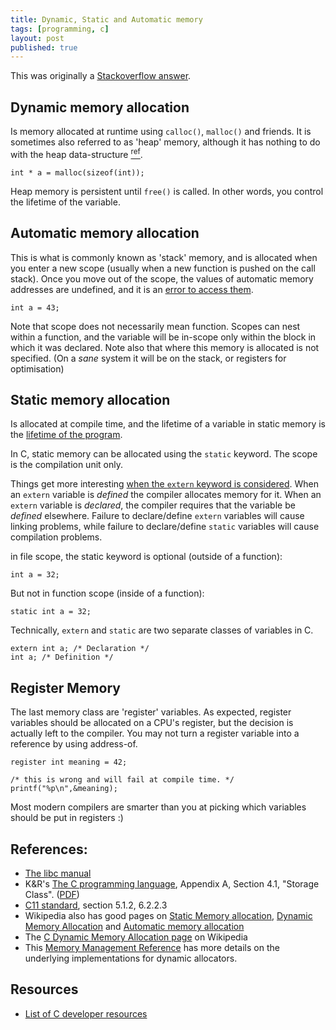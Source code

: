 ```yaml
---
title: Dynamic, Static and Automatic memory
tags: [programming, c]
layout: post
published: true
---
```


This was originally a [Stackoverflow answer](http://stackoverflow.com/a/15793111/140264).

## Dynamic memory allocation

Is memory allocated at runtime using `calloc()`, `malloc()` and friends. It is sometimes also referred to as 'heap' memory, although it has nothing to do with the heap data-structure [<sup>ref</sup>][1].

    int * a = malloc(sizeof(int));

Heap memory is persistent until `free()` is called. In other words, you control the lifetime of the variable.

## Automatic memory allocation
This is what is commonly known as 'stack' memory, and is allocated when you enter a new scope (usually when a new function is pushed on the call stack). Once you move out of the scope, the values of automatic memory addresses are undefined, and it is an [error to access them](http://stackoverflow.com/a/6445794/140264). 

    int a = 43;

Note that scope does not necessarily mean function. Scopes can nest within a function, and the variable will be in-scope only within the block in which it was declared. Note also that where this memory is allocated is not specified. (On a _sane_ system it will be on the stack, or registers for optimisation)

## Static memory allocation
Is allocated at compile time, and the lifetime of a variable in static memory is the [lifetime of the program](http://en.wikipedia.org/wiki/Static_variable). 

In C, static memory can be allocated using the `static` keyword. The scope is the compilation unit only. 

Things get more interesting [when the `extern` keyword is considered](http://en.wikipedia.org/wiki/Extern_variable). When an `extern` variable is _defined_ the compiler allocates memory for it. When an `extern` variable is _declared_, the compiler requires that the variable be _defined_ elsewhere. Failure to declare/define `extern` variables will cause linking problems, while failure to declare/define `static` variables will cause compilation problems.

in file scope, the static keyword is optional (outside of a function):

    int a = 32;

But not in function scope (inside of a function):

    static int a = 32;

Technically, `extern` and `static` are two separate classes of variables in C.

    extern int a; /* Declaration */
    int a; /* Definition */

## Register Memory
The last memory class are 'register' variables. As expected, register variables should be allocated on a CPU's register, but the decision is actually left to the compiler. You may not turn a register variable into a reference by using address-of. 

    register int meaning = 42;
    
    /* this is wrong and will fail at compile time. */
    printf("%p\n",&meaning); 

Most modern compilers are smarter than you at picking which variables should be put in registers :)

## References:
 * [The libc manual](http://www.gnu.org/software/libc/manual/html_node/Memory-Allocation-and-C.html)
 * K&R's [The C programming language](https://en.wikipedia.org/wiki/The_C_Programming_Language), Appendix A, Section 4.1, "Storage Class". ([PDF](https://www.google.com/search?q=the+c+programming+language+pdf))
 * [C11 standard](http://www.open-std.org/jtc1/sc22/wg14/www/docs/n1570.pdf), section 5.1.2, 6.2.2.3
 * Wikipedia also has good pages on [Static Memory allocation](http://en.wikipedia.org/wiki/Static_memory_allocation), [Dynamic Memory Allocation](http://en.wikipedia.org/wiki/Dynamic_memory_allocation#Dynamic_memory_allocation) and [Automatic memory allocation](http://en.wikipedia.org/wiki/Automatic_memory_allocation)
 * The [C Dynamic Memory Allocation page](https://en.wikipedia.org/wiki/C_dynamic_memory_allocation) on Wikipedia
 * This [Memory Management Reference](http://www.memorymanagement.org/index.html) has more details on the underlying implementations for dynamic allocators.
  
## Resources
 * [List of C developer resources](http://www.whoishostingthis.com/resources/c-developer/)


  [1]: http://www.quora.com/Why-is-dynamic-memory-allocation-called-heap-memory-allocation "ref"
